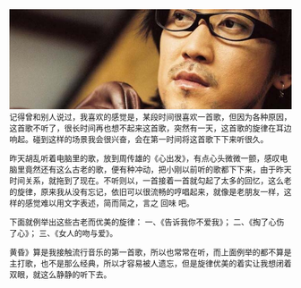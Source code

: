 <img src="/blog/images/xiaogang.jpg"/>
记得曾和别人说过，我喜欢的感觉是，某段时间很喜欢一首歌，但因为各种原因，这首歌不听了，很长时间再也想不起来这首歌，突然有一天，这首歌的旋律在耳边响起。碰到这样的场景我会很兴奋，会在第一时间将这首歌下下来听很久。

昨天胡乱听着电脑里的歌，放到周传雄的《心出发》，有点心头微微一颤，感叹电脑里竟然还有这么古老的歌，便有种冲动，把小刚以前听的歌都下下来，由于昨天时间关系，就拖到了现在。不听则以，一首接着一首就勾起了太多的回忆，这么老的旋律，原来我从没有忘记，依旧可以很流畅的哼唱起来，就像是老朋友一样，这样的感觉难以用文字表述，简而简之，言之 回味 吧。

下面就例举出这些古老而优美的旋律：
        一、《告诉我你不爱我》；
        二、《掏了心伤了心》；
        三、《女人的吻与爱》。

黄昏》算是我接触流行音乐的第一首歌，所以也常常在听，而上面例举的都不算是主打歌，也不是那么经典，所以才容易被人遗忘，但是旋律优美的着实让我想闭着双眼，就这么静静的听下去。